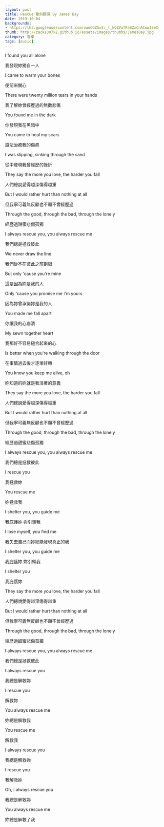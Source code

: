```yaml
---
layout: post
title: Rescue 歌詞翻譯 By James Bay
date: 2019-10-04
backgrounds:
- https://lh3.googleusercontent.com/vwuOQZ5xS\_\_kQZVuTPaBZxChACmwIEeXrkznajiHJTxYso\_IpI2JD\_1LxsF\_5ZsWWi6Nq1jGexF00qjDuYsE-b45VXWJBQUNa50lhWeJ4E5Dyg\_c0Yb9eo1nSuu8D6nZKrNKPH6y9Q
thumb: http://zack1007x2.github.io/assets/images/thumbs/JamesBay.jpg
category: 音樂
tags: [music]
---
```


I found you all alone

我發現妳獨自一人

I came to warm your bones

便前來關心

There were twenty million tears in your hands

我了解妳曾經歷過的無數悲傷

You found me in the dark

你發現我在黑暗中

You came to heal my scars

設法治癒我的傷疤

I was slipping, sinking through the sand

從中發現我曾經歷的挫折

They say the more you love, the harder you fall

人們總說愛得越深傷得越重

But I would rather hurt than nothing at all

但我寧可義無反顧也不願不曾經歷過

Through the good, through the bad, through the lonely

經歷過甜蜜悲傷孤獨

I always rescue you, you always rescue me

我們總是拯救彼此



We never draw the line

我們從不在彼此之前劃限

But only 'cause you're mine

這是因為妳是我的人

Only 'cause you promise me I'm yours

因為妳曾承諾妳是我的人

You made me fall apart

你讓我的心崩潰

My sewn together heart

我那好不容易縫合起來的心

Is better when you're walking through the door

在事情過去後才逐漸好轉

You know you keep me alive, oh

妳知道的妳就是我活著的意義

They say the more you love, the harder you fall

人們總說愛得越深傷得越重

But I would rather hurt than nothing at all

但我寧可義無反顧也不願不曾經歷過

Through the good, through the bad, through the lonely

經歷過甜蜜悲傷孤獨

I always rescue you, you always rescue me

我們總是拯救彼此

I rescue you

我拯救妳

You rescue me

妳拯救我

I shelter you, you guide me

我庇護妳 妳引領我

I lose myself, you find me

我失去自己而妳總能發現真正的我

I shelter you, you guide me

我庇護妳 妳引領我

I shelter you

我庇護妳

They say the more you love, the harder you fall

人們總說愛得越深傷得越重

But I would rather hurt than nothing at all

但我寧可義無反顧也不願不曾經歷過

Through the good, through the bad, through the lonely

經歷過甜蜜悲傷孤獨

I always rescue you, you always rescue me

我們總是拯救彼此

I always rescue you

我總是解救妳

I rescue you

解救妳

You always rescue me

妳總是解救我

You rescue me

解救我

I always rescue you

我總是解救妳

I rescue you

我解救妳

Oh, I always rescue you

我總是解救妳

You always rescue me

妳總是解救了我